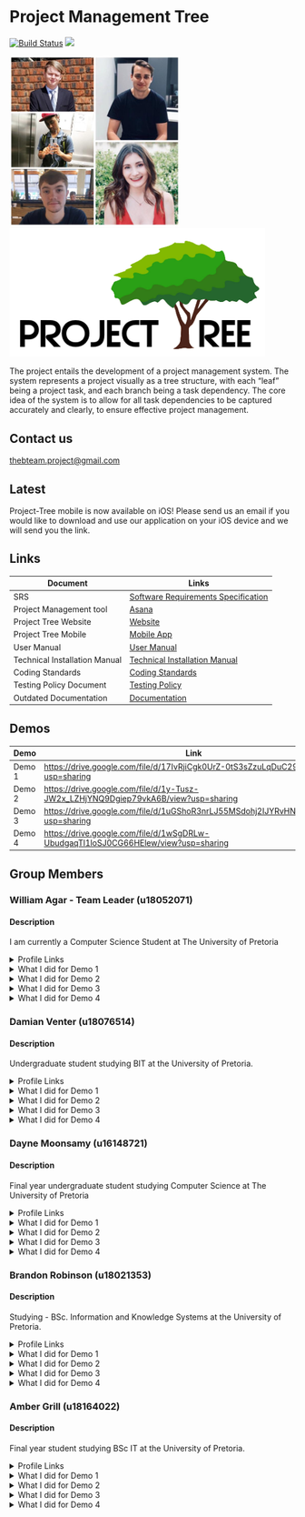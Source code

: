 # Project Management Tree

[![Build Status](https://travis-ci.org/COS301-SE-2020/Project-Tree.svg?branch=master)](https://travis-ci.org/COS301-SE-2020/Project-Tree)
<a href="https://www.statuscake.com/" title="Website Uptime Monitoring"><img src="https://app.statuscake.com/button/index.php?Track=5661201&Days=1&Design=4" /></a>

<img src="group photo.jpg" width=300/> <img src="logo.png" width=450/>

The project entails the development of a project management system. The system represents a project visually as a tree structure, with each “leaf” being a project task, and each branch being a task dependency. The core idea of the system is to allow for all task dependencies to be captured accurately and clearly, to ensure effective project management.

## Contact us

thebteam.project@gmail.com 

## Latest

Project-Tree mobile is now available on iOS! Please send us an email if you would like to download and use our application on your iOS device and we will send you the link.

## Links

| Document                      | Links                                                                                                                        |
| ----------------------------- | ---------------------------------------------------------------------------------------------------------------------------- |
| SRS                           | [Software Requirements Specification](https://drive.google.com/file/d/1zKs6e3Fx8nMi3XmNC9hN_HuTOr2skMx6/view?usp=sharing)    |
| Project Management tool       | [Asana](https://app.asana.com/0/1175793006340426/board)                                                                      |
| Project Tree Website          | [Website](https://projecttree.herokuapp.com/)                                                                                |
| Project Tree Mobile           | [Mobile App](https://drive.google.com/file/d/1xgWt-K9mzN6L9JeMkQ-rF9eO_YAiVuRY/view?usp=sharing)                             |
| User Manual                   | [User Manual](https://drive.google.com/file/d/1K9eoKgYzPn_t4mbZaNgGmGSuUaiKWXYk/view?usp=sharing)                            |
| Technical Installation Manual | [Technical Installation Manual](https://drive.google.com/file/d/1ObufSIvrVCSqpog9ENT2ud-sVO8fbyo1/view?usp=sharing)          |
| Coding Standards              | [Coding Standards](https://drive.google.com/file/d/10XIZpqaFohxW8eiQM4hKsrCR_ZDSC-8K/view?usp=sharing)                       |
| Testing Policy Document       | [Testing Policy](https://drive.google.com/file/d/1sprpHY_Br0TLddgdWWLBVPwRhalveE-_/view?usp=sharing)                         |
| Outdated Documentation        | [Documentation](https://drive.google.com/drive/folders/1QR4uf5biWp2WJ9dN6wHdup5sKdGv0UhW?usp=sharing)                        |

## Demos

| Demo   | Link                                                                               |
| ------ | ---------------------------------------------------------------------------------- |
| Demo 1 | https://drive.google.com/file/d/17IvRjiCgk0UrZ-0tS3sZzuLqDuC2974h/view?usp=sharing |
| Demo 2 | https://drive.google.com/file/d/1y-Tusz-JW2x_LZHjYNQ9Dgiep79vkA6B/view?usp=sharing |
| Demo 3 | https://drive.google.com/file/d/1uGShoR3nrLJ55MSdohj2IJYRvHNAQEj0/view?usp=sharing |
| Demo 4 | https://drive.google.com/file/d/1wSgDRLw-UbudgaqTl1loSJ0CG66HElew/view?usp=sharing |

## Group Members

### William Agar - Team Leader (u18052071)

#### Description

I am currently a Computer Science Student at The University of Pretoria

<details><summary>Profile Links</summary>

- [GitHub Profile](https://github.com/Will-A897)
- [CV](https://will-a897.github.io/online-cv/)
- [LinkedIn](https://www.linkedin.com/in/william-agar-1b57521a7/)

</details>

<details><summary> What I did for Demo 1</summary>
  
  - Implemented update dependencies function
  - Implemented helper functions for above function (getSuccessorNodes, getPredecessorNodes, getDependencies, compareDates, addDays)

</details>
<details><summary> What I did for Demo 2</summary>
  
  - Implementation of progress dashboard
  - Implementation of react web app framework/routing
  
</details>
<details><summary> What I did for Demo 3</summary>
  
  - Caught up mobile app in terms of previous website functionality
  - Implemented server side handling of notifications
  - Implemented mobile client handling of notifications
  
</details>
<details><summary> What I did for Demo 4</summary>
  
  - Implemented project dashboard
  - Implemented search and filter 
  - Implemented Gantt Chart
  
</details>

### Damian Venter (u18076514)

#### Description

Undergraduate student studying BIT at the University of Pretoria.

<details><summary>Profile Links</summary>

- [GitHub Profile](https://github.com/Damian-Venter)
- [CV](https://damian-venter.github.io/cv/)
- [LinkedIn](https://www.linkedin.com/in/damian-venter-954429167/)

</details>

<details><summary> What I did for Demo 1</summary>
  
  - Implementation of API server
  - Set up hosting on grapheneDB and Heroku

</details>
<details><summary> What I did for Demo 2</summary>
  
  - Implementation of graphing/View Projects
  - Implementation of task progress
  
</details>
<details><summary> What I did for Demo 3</summary>
  
  - Caught up mobile app in terms of previous website functionality
  - Implemented functionality to assign people to tasks on the website
  
</details>
<details><summary> What I did for Demo 4</summary>
  
  - Implemented task views
  - Implemented assigning people mobile
  
</details>

### Dayne Moonsamy (u16148721)

#### Description

Final year undergraduate student studying Computer Science at The University of Pretoria

<details><summary>Profile Links</summary>

- [GitHub Profile](https://github.com/DayneSilver)
- [CV](https://daynesilver.github.io)
- [LinkedIn](https://www.linkedin.com/in/dayne-moonsamy-192a971a6/)

</details>
<details><summary> What I did for Demo 1</summary>
  
  - Implementation of deleting tasks
  - Implementation of deleting dependencies

</details>
<details><summary> What I did for Demo 2</summary>
  
  - Implementation of Create Projects
  - Implementation of Modals/forms for tasks 
  - Implementation of graphing/view project
  
</details>
<details><summary> What I did for Demo 3</summary>
  
  - Implemented user management (login/logout/register) for website
  - Implemented user management (login/logout/register) for mobile app
  - Implemented edit user preferences for website
  - Implemented edit user preferences for mobile app
  
</details>
<details><summary> What I did for Demo 4</summary>
  
  - Implemented profile pictures
  - Session management
  
</details>

### Brandon Robinson (u18021353)

#### Description

Studying - BSc. Information and Knowledge Systems at the University of Pretoria.

<details><summary>Profile Links</summary>

- [GitHub Profile](https://github.com/brrassassin)
- [CV](https://brrassassin.github.io)
- [LinkedIn](https://www.linkedin.com/in/brandon-robinson-6ab4751a5/)

</details>

<details><summary> What I did for Demo 1</summary>
  
  - Implementation of Update Tasks
  - Implementation of Update Task Dependencies

</details>
<details><summary> What I did for Demo 2</summary>
  
  - Implementation of Update Projects
  - Implementation of Modals/forms for dependencies and projects
  - Project page server call optimization
  
</details>
<details><summary> What I did for Demo 3</summary>
  
  - Redesign of the website including extra functionality 
  - Implementation of critical path feature
  - Implemented permissions throughout website
  
</details>
<details><summary> What I did for Demo 4</summary>
  
  - Implemented project and task duration
  - Web Styling
  - Implemented user permissions mobile
  
</details>

### Amber Grill (u18164022)

#### Description

Final year student studying BSc IT at the University of Pretoria.

<details><summary>Profile Links</summary>

- [GitHub Profile](https://github.com/u18164022)
- [CV](https://u18164022.github.io/online-cv)
- [LinkedIn](https://www.linkedin.com/in/amber-grill-49259a1a6/)

</details>
<details><summary> What I did for Demo 1</summary>
  
  - Implementation of Create Tasks
  - Implementation of Create Dependencies

</details>
<details><summary> What I did for Demo 2</summary>
  
  - Implementation of Delete Projects
  - Implementation and design of bootstrap UI for the web app
  
</details>
<details><summary> What I did for Demo 3</summary>
  
  - Redesign of the website  
  - Implemented web client handling of notifications
  
</details>
<details><summary> What I did for Demo 4</summary>
  
  - Implemented Calendar
  - Styling and Design Web
  
</details>

